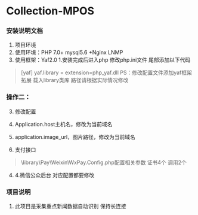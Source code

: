 # Collection-MPOS
### 安装说明文档
1. 项目环境
 1. 使用环境：PHP 7.0+ mysql5.6 +Nginx LNMP
 2. 使用框架：Yaf2.0
1.安装完成后进入php 修改php.ini文件 尾部添加以下代码
>[yaf]
  yaf.library =  extension=php_yaf.dll
PS：修改配置文件添加yaf框架拓展 载入library类库  路径请根据实际情况修改

### 操作二：
3. 修改配置
1. Application.host主机名，修改为当前域名
2. application.image_url，图片路径，修改为当前域名

3. 支付接口
> \library\Pay\Weixin\WxPay.Config.php配置相关参数 证书4个  调用2个
4. 4.微信公众后台 对应配置都要修改

### 项目说明
1. 此项目是采集重点新闻数据自动识别 保持长连接

